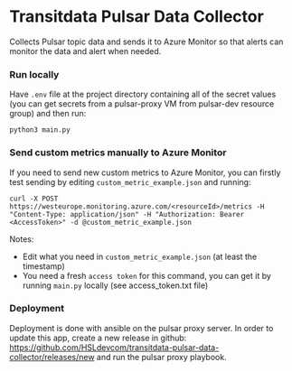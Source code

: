 # Transitdata Pulsar Data Collector

Collects Pulsar topic data and sends it to Azure Monitor so that alerts can monitor the data and alert when needed.

### Run locally

Have `.env` file at the project directory containing all of the secret values (you can get secrets from a pulsar-proxy VM from pulsar-dev resource group)
and then run:
```
python3 main.py
```

### Send custom metrics manually to Azure Monitor

If you need to send new custom metrics to Azure Monitor,
you can firstly test sending by editing
`custom_metric_example.json` and running:
```
curl -X POST https://westeurope.monitoring.azure.com/<resourceId>/metrics -H "Content-Type: application/json" -H "Authorization: Bearer <AccessToken>" -d @custom_metric_example.json
```
Notes:
- Edit what you need in `custom_metric_example.json` (at least the timestamp)
- You need a fresh `access token` for this command, you can get it by running `main.py` locally (see access_token.txt file)

### Deployment

Deployment is done with ansible on the pulsar proxy server. In order to update this app, create a new release in github: https://github.com/HSLdevcom/transitdata-pulsar-data-collector/releases/new and run the pulsar proxy playbook.
